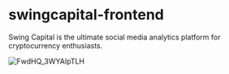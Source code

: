# swingcapital-frontend
Swing Capital is the ultimate social media analytics platform for cryptocurrency enthusiasts. 

![FwdHQ_3WYAIpTLH](https://github.com/deepnothing/swingcapital-frontend/assets/65370281/9f961295-cb56-4823-8376-ef0cd6f00d64)
